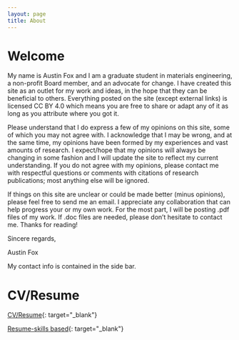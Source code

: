 ```yaml
---
layout: page
title: About
---
```

# Welcome

My name is Austin Fox and I am a graduate student in materials engineering, a non-profit Board member, and an advocate for change. I have created this site as an outlet for my work and ideas, in the hope that they can be beneficial to others. Everything posted on the site (except external links) is licensed CC BY 4.0 which means you are free to share or adapt any of it as long as you attribute where you got it.

Please understand that I do express a few of my opinions on this site, some of which you may not agree with. I acknowledge that I may be wrong, and at the same time, my opinions have been formed by my experiences and vast amounts of research. I expect/hope that my opinions will always be changing in some fashion and I will update the site to reflect my current understanding. If you do not agree with my opinions, please contact me with respectful questions or comments with citations of research publications; most anything else will be ignored.

If things on this site are unclear or could be made better (minus opinions), please feel free to send me an email. I appreciate any collaboration that can help progress your or my own work. For the most part, I will be posting .pdf files of my work. If .doc files are needed, please don’t hesitate to contact me.
Thanks for reading!

Sincere regards,

Austin Fox

My contact info is contained in the side bar.

# CV/Resume

[CV/Resume](https://docs.google.com/document/d/1tp_bvw0-RApB94aPd2z91jG5Jyd4CzCnQ71NfEPAKqI/edit?usp=sharing){: target="_blank"}

[Resume-skills based](https://docs.google.com/document/d/1_VG8FtSTKoFkDPBHw5EL99Fte4npN2T7QQxNrjmH4PI/edit?usp=sharing){: target="_blank"}
